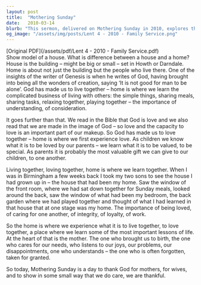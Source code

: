 ```yaml
---
layout: post
title:  "Mothering Sunday"
date:   2010-03-14
blurb: "This sermon, delivered on Mothering Sunday in 2010, explores the concept of home and the role of mothers. It emphasizes the importance of living together, loving together, and learning together. The sermon also underscores the significance of mothers, who often go unnoticed and taken for granted, in shaping our lives."
og_image: "/assets/img/posts/Lent 4 - 2010 - Family Service.png"
---
```

[Original PDF](/assets/pdf/Lent 4 - 2010 - Family Service.pdf)    
Show model of a house. What is difference between a house and a home? House is the building – might be big or small – set in Howth or Darndale. Home is about not just the building but the people who live there. One of the insights of the writer of Genesis is when he writes of God, having brought into being all the wonders of creation, saying ‘It is not good for man to be alone’. God has made us to live together – home is where we learn the complicated business of living with others: the simple things, sharing meals, sharing tasks, relaxing together, playing together – the importance of understanding, of consideration.

It goes further than that. We read in the Bible that God is love and we also read that we are made in the image of God – so love and the capacity to love is an important part of our makeup. So God has made us to love together – home is where we first experience love. As children we know what it is to be loved by our parents – we learn what it is to be valued, to be special. As parents it is probably the most valuable gift we can give to our children, to one another.

Living together, loving together, home is where we learn together. When I was in Birmingham a few weeks back I took my two sons to see the house I had grown up in – the house that had been my home. Saw the window of the front room, where we had sat down together for Sunday meals, looked around the back, saw the window of what had been my bedroom, the back garden where we had played together and thought of what I had learned in that house that at one stage was my home. The importance of being loved, of caring for one another, of integrity, of loyalty, of work.

So the home is where we experience what it is to live together, to love together, a place where we learn some of the most important lessons of life. At the heart of that is the mother. The one who brought us to birth, the one who cares for our needs, who listens to our joys, our problems, our disappointments, one who understands – the one who is often forgotten, taken for granted.

So today, Mothering Sunday is a day to thank God for mothers, for wives, and to show in some small way that we do care, we are thankful.
